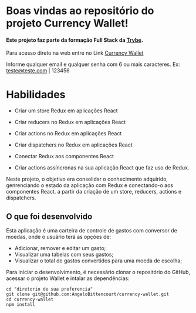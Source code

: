# Boas vindas ao repositório do projeto Currency Wallet!
#### Este projeto faz parte da formação Full Stack da <a href="https://www.betrybe.com/">Trybe</a>.

Para acesso direto na web entre no Link <a href="https://angelobittencourt.github.io/TrybeWallet/">Currency Wallet</a>

Informe qualquer email e qualquer senha com 6 ou mais caracteres.
Ex: teste@teste.com | 123456

# Habilidades

  * Criar um store Redux em aplicações React

  * Criar reducers no Redux em aplicações React

  * Criar actions no Redux em aplicações React

  * Criar dispatchers no Redux em aplicações React

  * Conectar Redux aos componentes React

  * Criar actions assíncronas na sua aplicação React que faz uso de Redux.

Neste projeto, o objetivo era consolidar o conhecimento adquirido, genrenciando o estado da aplicação com Redux e conectando-o aos componentes React. a partir da criação de um store, reducers, actions e dispatchers.


## O que foi desenvolvido
Esta aplicação é uma carteira de controle de gastos com conversor de moedas, onde o usuário terá as opções de:

  - Adicionar, remover e editar um gasto;
  - Visualizar uma tabelas com seus gastos;
  - Visualizar o total de gastos convertidos para uma moeda de escolha;


Para iniciar o desenvolvimento, é necessário clonar o repositório do GitHub, acessar o projeto Wallet e intalar as dependências:
```shell
cd "diretorio de sua preferencia"
git clone git@github.com:AngeloBittencourt/currency-wallet.git
cd currency-wallet
npm install
